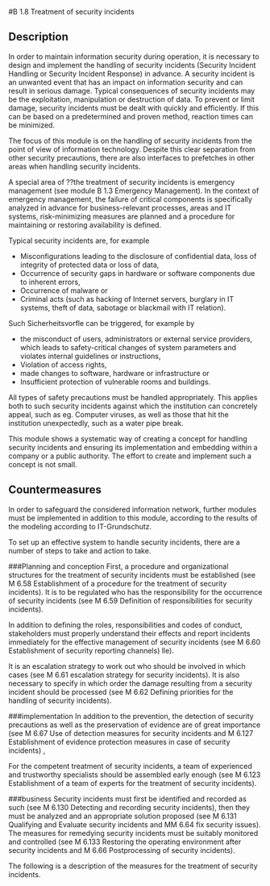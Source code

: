 #B 1.8 Treatment of security incidents
## Description 
In order to maintain information security during operation, it is necessary to design and implement the handling of security incidents (Security Incident Handling or Security Incident Response) in advance. A security incident is an unwanted event that has an impact on information security and can result in serious damage. Typical consequences of security incidents may be the exploitation, manipulation or destruction of data. To prevent or limit damage, security incidents must be dealt with quickly and efficiently. If this can be based on a predetermined and proven method, reaction times can be minimized.

The focus of this module is on the handling of security incidents from the point of view of information technology. Despite this clear separation from other security precautions, there are also interfaces to prefetches in other areas when handling security incidents.

A special area of ??the treatment of security incidents is emergency management (see module B 1.3 Emergency Management). In the context of emergency management, the failure of critical components is specifically analyzed in advance for business-relevant processes, areas and IT systems, risk-minimizing measures are planned and a procedure for maintaining or restoring availability is defined.

Typical security incidents are, for example

* Misconfigurations leading to the disclosure of confidential data, loss of integrity of protected data or loss of data,
* Occurrence of security gaps in hardware or software components due to inherent errors,
* Occurrence of malware or
* Criminal acts (such as hacking of Internet servers, burglary in IT systems, theft of data, sabotage or blackmail with IT relation).


Such Sicherheitsvorfle can be triggered, for example by

* the misconduct of users, administrators or external service providers, which leads to safety-critical changes of system parameters and violates internal guidelines or instructions,
* Violation of access rights,
* made changes to software, hardware or infrastructure or
* Insufficient protection of vulnerable rooms and buildings.


All types of safety precautions must be handled appropriately. This applies both to such security incidents against which the institution can concretely appeal, such as eg. Computer viruses, as well as those that hit the institution unexpectedly, such as a water pipe break.

This module shows a systematic way of creating a concept for handling security incidents and ensuring its implementation and embedding within a company or a public authority. The effort to create and implement such a concept is not small.



## Countermeasures 
In order to safeguard the considered information network, further modules must be implemented in addition to this module, according to the results of the modeling according to IT-Grundschutz.

To set up an effective system to handle security incidents, there are a number of steps to take and action to take.



###Planning and conception
First, a procedure and organizational structures for the treatment of security incidents must be established (see M 6.58 Establishment of a procedure for the treatment of security incidents). It is to be regulated who has the responsibility for the occurrence of security incidents (see M 6.59 Definition of responsibilities for security incidents).

In addition to defining the roles, responsibilities and codes of conduct, stakeholders must properly understand their effects and report incidents immediately for the effective management of security incidents (see M 6.60 Establishment of security reporting channels) lle).

It is an escalation strategy to work out who should be involved in which cases (see M 6.61 escalation strategy for security incidents). It is also necessary to specify in which order the damage resulting from a security incident should be processed (see M 6.62 Defining priorities for the handling of security incidents).



###implementation
In addition to the prevention, the detection of security precautions as well as the preservation of evidence are of great importance (see M 6.67 Use of detection measures for security incidents and M 6.127 Establishment of evidence protection measures in case of security incidents) ,

For the competent treatment of security incidents, a team of experienced and trustworthy specialists should be assembled early enough (see M 6.123 Establishment of a team of experts for the treatment of security incidents).



###business
Security incidents must first be identified and recorded as such (see M 6.130 Detecting and recording security incidents), then they must be analyzed and an appropriate solution proposed (see M 6.131 Qualifying and Evaluate security incidents and MM 6.64 fix security issues). The measures for remedying security incidents must be suitably monitored and controlled (see M 6.133 Restoring the operating environment after security incidents and M 6.66 Postprocessing of security incidents).

The following is a description of the measures for the treatment of security incidents.




